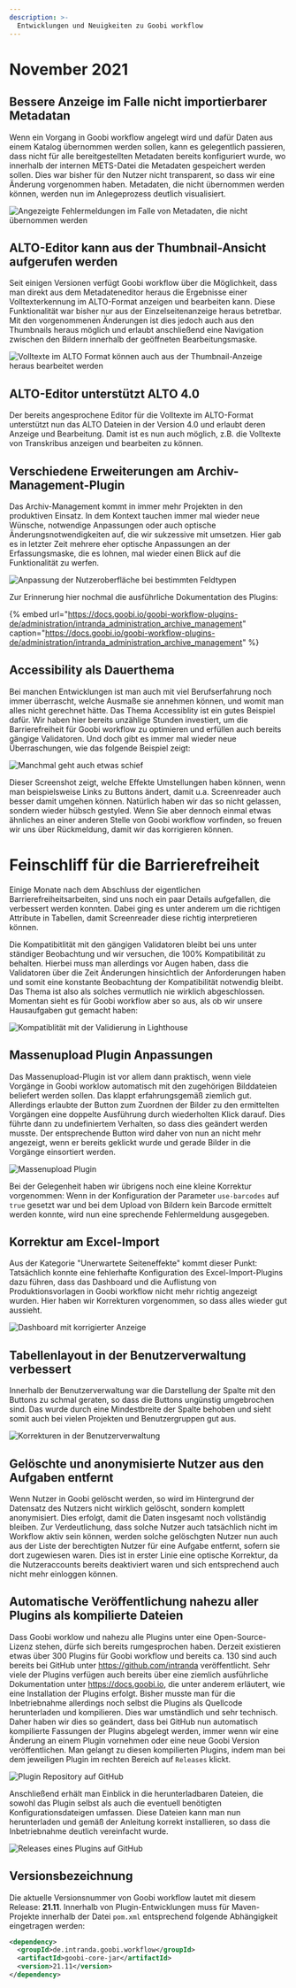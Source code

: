 ```yaml
---
description: >-
  Entwicklungen und Neuigkeiten zu Goobi workflow
---
```


# November 2021

## Bessere Anzeige im Falle nicht importierbarer Metadatan

Wenn ein Vorgang in Goobi workflow angelegt wird und dafür Daten aus einem Katalog übernommen werden sollen, kann es gelegentlich passieren, dass nicht für alle bereitgestellten Metadaten bereits konfiguriert wurde, wo innerhalb der internen METS-Datei die Metadaten gespeichert werden sollen. Dies war bisher für den Nutzer nicht transparent, so dass wir eine Änderung vorgenommen haben. Metadaten, die nicht übernommen werden können, werden nun im Anlegeprozess deutlich visualisiert.

![Angezeigte Fehlermeldungen im Falle von Metadaten, die nicht übernommen werden](2111_process1_de.png)


## ALTO-Editor kann aus der Thumbnail-Ansicht aufgerufen werden

Seit einigen Versionen verfügt Goobi workflow über die Möglichkeit, dass man direkt aus dem Metadateneditor heraus die Ergebnisse einer Volltexterkennung im ALTO-Format anzeigen und bearbeiten kann. Diese Funktionalität war bisher nur aus der Einzelseitenanzeige heraus betretbar. Mit den vorgenommenen Änderungen ist dies jedoch auch aus den Thumbnails heraus möglich und erlaubt anschließend eine Navigation zwischen den Bildern innerhalb der geöffneten Bearbeitungsmaske.

![Volltexte im ALTO Format können auch aus der Thumbnail-Anzeige heraus bearbeitet werden](2111_alto_de.png)


## ALTO-Editor unterstützt ALTO 4.0

Der bereits angesprochene Editor für die Volltexte im ALTO-Format unterstützt nun das ALTO Dateien in der Version 4.0 und erlaubt deren Anzeige und Bearbeitung. Damit ist es nun auch möglich, z.B. die Volltexte von Transkribus anzeigen und bearbeiten zu können.


## Verschiedene Erweiterungen am Archiv-Management-Plugin

Das Archiv-Management kommt in immer mehr Projekten in den produktiven Einsatz. In dem Kontext tauchen immer mal wieder neue Wünsche, notwendige Anpassungen oder auch optische Änderungsnotwendigkeiten auf, die wir sukzessive mit umsetzen. Hier gab es in letzter Zeit mehrere eher optische Anpassungen an der Erfassungsmaske, die es lohnen, mal wieder einen Blick auf die Funktionalität zu werfen.

![Anpassung der Nutzeroberfläche bei bestimmten Feldtypen](2111_archive_de.png)

Zur Erinnerung hier nochmal die ausführliche Dokumentation des Plugins:

{% embed url="https://docs.goobi.io/goobi-workflow-plugins-de/administration/intranda_administration_archive_management" caption="https://docs.goobi.io/goobi-workflow-plugins-de/administration/intranda_administration_archive_management" %}


## Accessibility als Dauerthema

Bei manchen Entwicklungen ist man auch mit viel Berufserfahrung noch immer überrascht, welche Ausmaße sie annehmen können, und womit man alles nicht gerechnet hätte. Das Thema Accessiblity ist ein gutes Beispiel dafür. Wir haben hier bereits unzählige Stunden investiert, um die Barrierefreiheit für Goobi workflow zu optimieren und erfüllen auch bereits gängige Validatoren. Und doch gibt es immer mal wieder neue Überraschungen, wie das folgende Beispiel zeigt:

![Manchmal geht auch etwas schief](2111_accessiblity_de.png)

Dieser Screenshot zeigt, welche Effekte Umstellungen haben können, wenn man beispielsweise Links zu Buttons ändert, damit u.a. Screenreader auch besser damit umgehen können. Natürlich haben wir das so nicht gelassen, sondern wieder hübsch gestyled. Wenn Sie aber dennoch einmal etwas ähnliches an einer anderen Stelle von Goobi workflow vorfinden, so freuen wir uns über Rückmeldung, damit wir das korrigieren können.

# Feinschliff für die Barrierefreiheit

Einige Monate nach dem Abschluss der eigentlichen Barrierefreiheitsarbeiten, sind uns noch ein paar Details aufgefallen, die verbessert werden konnten. Dabei ging es unter anderem um die richtigen Attribute in Tabellen, damit Screenreader diese richtig interpretieren können. 

Die Kompatibitlität mit den gängigen Validatoren bleibt bei uns unter ständiger Beobachtung und wir versuchen, die 100% Kompatibilität zu behalten. Hierbei muss man allerdings vor Augen haben, dass die Validatoren über die Zeit Änderungen hinsichtlich der Anforderungen haben und somit eine konstante Beobachtung der Kompatibilität notwendig bleibt. Das Thema ist also als solches vermutlich nie wirklich abgeschlossen. Momentan sieht es für Goobi workflow aber so aus, als ob wir unsere Hausaufgaben gut gemacht haben:

![Kompatiblität mit der Validierung in Lighthouse](2111_wcag_de.png)


## Massenupload Plugin Anpassungen

Das Massenupload-Plugin ist vor allem dann praktisch, wenn viele Vorgänge in Goobi worklow automatisch mit den zugehörigen Bilddateien beliefert werden sollen. Das klappt erfahrungsgemäß ziemlich gut. Allerdings erlaubte der Button zum Zuordnen der Bilder zu den ermittelten Vorgängen eine doppelte Ausführung durch wiederholten Klick darauf. Dies führte dann zu undefiniertem Verhalten, so dass dies geändert werden musste. Der entsprechende Button wird daher von nun an nicht mehr angezeigt, wenn er bereits geklickt wurde und gerade Bilder in die Vorgänge einsortiert werden.

![Massenupload Plugin](2111_massupload_de.png)

Bei der Gelegenheit haben wir übrigens noch eine kleine Korrektur vorgenommen: Wenn in der Konfiguration der Parameter `use-barcodes` auf `true` gesetzt war und bei dem Upload von Bildern kein Barcode ermittelt werden konnte, wird nun eine sprechende Fehlermeldung ausgegeben.

## Korrektur am Excel-Import

Aus der Kategorie "Unerwartete Seiteneffekte" kommt dieser Punkt: Tatsächlich konnte eine fehlerhafte Konfiguration des Excel-Import-Plugins dazu führen, dass das Dashboard und die Auflistung von Produktionsvorlagen in Goobi workflow nicht mehr richtig angezeigt wurden. Hier haben wir Korrekturen vorgenommen, so dass alles wieder gut aussieht.

![Dashboard mit korrigierter Anzeige](2111_dashboard_de.png)

## Tabellenlayout in der Benutzerverwaltung verbessert

Innerhalb der Benutzerverwaltung war die Darstellung der Spalte mit den Buttons zu schmal geraten, so dass die Buttons ungünstig umgebrochen sind. Das wurde durch eine Mindestbreite der Spalte behoben und sieht somit auch bei vielen Projekten und Benutzergruppen gut aus.

![Korrekturen in der Benutzerverwaltung](2111_users_de.png)


## Gelöschte und anonymisierte Nutzer aus den Aufgaben entfernt

Wenn Nutzer in Goobi gelöscht werden, so wird im Hintergrund der Datensatz des Nutzers nicht wirklich gelöscht, sondern komplett anonymisiert. Dies erfolgt, damit die Daten insgesamt noch vollständig bleiben. Zur Verdeutlichung, dass solche Nutzer auch tatsächlich nicht im Workflow aktiv sein können, werden solche gelöschgten Nutzer nun auch aus der Liste der berechtigten Nutzer für eine Aufgabe entfernt, sofern sie dort zugewiesen waren. Dies ist in erster Linie eine optische Korrektur, da die Nutzeraccounts bereits deaktiviert waren und sich entsprechend auch nicht mehr einloggen können.


## Automatische Veröffentlichung nahezu aller Plugins als kompilierte Dateien

Dass Goobi worklow und nahezu alle Plugins unter eine Open-Source-Lizenz stehen, dürfe sich bereits rumgesprochen haben. Derzeit existieren etwas über 300 Plugins für Goobi workflow und bereits ca. 130 sind auch bereits bei GitHub unter https://github.com/intranda veröffentlicht. Sehr viele der Plugins verfügen auch bereits über eine ziemlich ausführliche Dokumentation unter https://docs.goobi.io, die unter anderem erläutert, wie eine Installation der Plugins erfolgt. Bisher musste man für die Inbetriebnahme allerdings noch selbst die Plugins als Quellcode herunterladen und kompilieren. Dies war umständlich und sehr technisch. Daher haben wir dies so geändert, dass bei GitHub nun automatisch kompilierte Fassungen der Plugins abgelegt werden, immer wenn wir eine Änderung an einem Plugin vornehmen oder eine neue Goobi Version veröffentlichen. Man gelangt zu diesen kompilierten Plugins, indem man bei dem jeweiligen Plugin im rechten Bereich auf `Releases` klickt.

![Plugin Repository auf GitHub](2111_github1.png)

Anschließend erhält man Einblick in die herunterladbaren Dateien, die sowohl das Plugin selbst als auch die eventuell benötigten Konfigurationsdateigen umfassen. Diese Dateien kann man nun herunterladen und gemäß der Anleitung korrekt installieren, so dass die Inbetriebnahme deutlich vereinfacht wurde.

![Releases eines Plugins auf GitHub](2111_github2.png)


## Versionsbezeichnung
Die aktuelle Versionsnummer von Goobi workflow lautet mit diesem Release: **21.11**.
Innerhalb von Plugin-Entwicklungen muss für Maven-Projekte innerhalb der Datei `pom.xml` entsprechend folgende Abhängigkeit eingetragen werden:

```xml
<dependency>
  <groupId>de.intranda.goobi.workflow</groupId>
  <artifactId>goobi-core-jar</artifactId>
  <version>21.11</version>
</dependency>
```